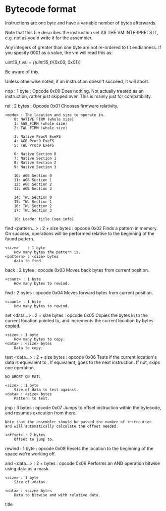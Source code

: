 Bytecode format
===================

Instructions are one byte and have a variable number of bytes afterwards.

Note that this file describes the instruction set AS THE VM INTERPRETS IT,
e.g. not as you'd write it for the assembler.

Any integers of greater than one byte are not re-ordered to fit endianness.
If you specify 0001 as a value, the vm will read this as:

   uint16_t val = *((uint16_t*){0x00, 0x01})

Be aware of this.

Unless otherwise noted, if an instruction doesn't succeed, it will abort.

nop : 1 byte : Opcode 0x00
	Does nothing. Not actually treated as an instruction,
    rather just skipped over. This is mainly just for compatibility.

rel <mode> : 2 bytes : Opcode 0x01
	Chooses firmware relativity.

	<mode> : The location and size to operate in.
		0: NATIVE_FIRM (whole size)
		1: AGB_FIRM (whole size)
		2: TWL_FIRM (whole size)

		3: Native Proc9 ExeFS
		4: AGB Proc9 ExeFS
		5: TWL Proc9 ExeFS

		6: Native Section 0
		7: Native Section 1
		8: Native Section 2
		9: Native Section 3

		10: AGB Section 0
		11: AGB Section 1
		12: AGB Section 2
		13: AGB Section 3

		14: TWL Section 0
		15: TWL Section 1
		16: TWL Section 2
		17: TWL Section 3

		18: Loader title (see info)

find <size> <pattern...> : 2 + size bytes : opcode 0x02
	Finds a pattern in memory. On success, operations
	will be performed relative to the beginning of the found pattern.

	<size>    : 1 byte
		How many bytes the pattern is.
	<pattern> : <size> bytes
		data to find

back <count> : 2 bytes : opcode 0x03
	Moves back <count> bytes from current position.

	<count> : 1 byte
		How many bytes to rewind.

fwd <count> : 2 bytes : opcode 0x04
	Moves forward <count> bytes from current position.

	<count> : 1 byte
		How many bytes to rewind.

set <size> <data...> : 2 + size bytes : opcode 0x05
	Copies the bytes in <data> to the current location pointed to,
	and increments the current location by <size> bytes copied.

	<size> : 1 byte
		How many bytes to copy.
	<data> : <size> bytes
		Data to copy.

test <size> <data...> : 2 + size bytes : opcode 0x06
	Tests if the current location's data is equivalent to <data>.
	If equivalent, goes to the next instruction. If not, skips
	one operation.

	NO ABORT ON FAIL

	<size> : 1 byte
		Size of data to test against.
	<data> : <size> bytes
		Pattern to test.

jmp <offset> : 3 bytes : opcode 0x07
	Jumps to offset instruction within the bytecode, and
    resumes execution from there.

	Note that the assembler should be passed the number of instrcution
	and will automatically calculate the offset needed.

	<offset> : 2 bytes
		Offset to jump to.

rewind : 1 byte : opcode 0x08
	Resets the location to the beginning of the space we're working off.

and <size> <data...> : 2 + <size> bytes : opcode 0x09
	Performs an AND operation bitwise using data as a mask.

	<size> : 1 byte
		Size of <data>.

	<data> : <size> bytes
		Data to bitwise and with relative data.

title <count> <title> : 2 + <count> * 8 bytes : 0x0A
	Specifies that the following code is applicable only when being applied to
	a list of titles.

	This allows the creation of generic patches which can be used with multiple
	titles and share common parts.

	The default state is to apply code on any titleID matches within the header,
	so unless you have specialized needs you'll almost never need this.

	<count> : 1 byte
		How many titleIDs to read.
	<title> : 8 * <count> bytes
		List of titleIDs as u64.

next : 1 byte : 0xFF
	Resets state to default, and changes the base of code to the next instruction.
	This opcode is not meant to be used directly - it's emitted when generating
	caches.
